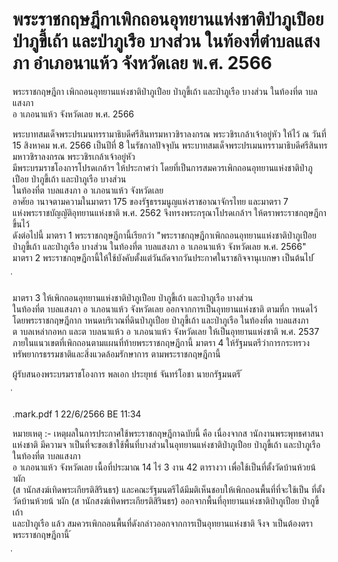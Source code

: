 
# พระราชกฤษฎีกาเพิกถอนอุทยานแห่งชาติป่าภูเปือย ป่าภูขี้เถ้า และป่าภูเรือ บางส่วน ในท้องที่ตำบลแสงภา อำเภอนาแห้ว จังหวัดเลย พ.ศ. 2566
      
      

      
      

 
 
พระราชกฤษฎีกา 
เพิกถอนอุทยานแห่งชาติป่าภูเปือย 
ป่าภูขี้เถ้า  และป่าภูเรือ  บางส่วน  ในท้องที่ต าบลแสงภา   
อ าเภอนาแห้ว  จังหวัดเลย 
พ.ศ.  2566 
 
 
พระบาทสมเด็จพระปรเมนทรรามาธิบดีศรีสินทรมหาวชิราลงกรณ 
พระวชิรเกล้าเจ้าอยู่หัว 
ให้ไว้  ณ  วันที่  15  สิงหาคม  พ.ศ.  2566 
เป็นปีที่  8  ในรัชกาลปัจจุบัน 
พระบาทสมเด็จพระปรเมนทรรามาธิบดีศรีสินทรมหาวชิราลงกรณ  พระวชิรเกล้าเจ้าอยู่หัว   
มีพระบรมราชโองการโปรดเกล้าฯ  ให้ประกาศว่า 
โดยที่เป็นการสมควรเพิกถอนอุทยานแห่งชาติป่าภูเปือย  ป่าภูขี้เถ้า  และป่าภูเรือ  บางส่วน   
ในท้องที่ต าบลแสงภา  อ าเภอนาแห้ว  จังหวัดเลย   
อาศัยอ านาจตามความในมาตรา  175  ของรัฐธรรมนูญแห่งราชอาณาจักรไทย  และมาตรา  7   
แห่งพระราชบัญญัติอุทยานแห่งชาติ  พ.ศ.  2562  จึงทรงพระกรุณาโปรดเกล้าฯ  ให้ตราพระราชกฤษฎีกาขึ้นไว้   
ดังต่อไปนี้ 
มาตรา 1 พระราชกฤษฎีกานี้เรียกว่า  "พระราชกฤษฎีกาเพิกถอนอุทยานแห่งชาติป่าภูเปือย   
ป่าภูขี้เถ้า  และป่าภูเรือ  บางส่วน  ในท้องที่ต าบลแสงภา  อ าเภอนาแห้ว  จังหวัดเลย  พ.ศ.  2566" 
มาตรา 2 พระราชกฤษฎีกานี้ให้ใช้บังคับตั้งแต่วันถัดจากวันประกาศในราชกิจจานุเบกษา 
เป็นต้นไป 
้
 
่
 

มาตรา 3 ให้เพิกถอนอุทยานแห่งชาติป่าภูเปือย  ป่าภูขี้เถ้า  และป่าภูเรือ  บางส่วน   
ในท้องที่ต าบลแสงภา  อ าเภอนาแห้ว  จังหวัดเลย  ออกจากการเป็นอุทยานแห่งชาติ  ตามที่ก าหนดไว้ 
โดยพระราชกฤษฎีกาก าหนดบริเวณที่ดินป่าภูเปือย  ป่าภูขี้เถ้า  และป่าภูเรือ  ในท้องที่ต าบลแสงภา   
ต าบลเหล่ากอหก  และต าบลนาแห้ว  อ าเภอนาแห้ว  จังหวัดเลย  ให้เป็นอุทยานแห่งชาติ  พ.ศ.  2537   
ภายในแนวเขตที่เพิกถอนตามแผนที่ท้ายพระราชกฤษฎีกานี้ 
มาตรา 4 ให้รัฐมนตรีว่าการกระทรวงทรัพยากรธรรมชาติและสิ่งแวดล้อมรักษาการ 
ตามพระราชกฤษฎีกานี้ 
 
ผู้รับสนองพระบรมราชโองการ 
พลเอก ประยุทธ์  จันทร์โอชา 
นายกรัฐมนตรี 
้
 
่
 

 .mark.pdf   1   22/6/2566 BE   11:34

หมายเหตุ  :-  เหตุผลในการประกาศใช้พระราชกฤษฎีกาฉบับนี้  คือ  เนื่องจากส านักงานพระพุทธศาสนาแห่งชาติ 
มีความจ าเป็นที่จะขอเข้าใช้พื้นที่บางส่วนในอุทยานแห่งชาติป่าภูเปือย  ป่าภูขี้เถ้า  และป่าภูเรือ  ในท้องที่ต าบลแสงภา   
อ าเภอนาแห้ว  จังหวัดเลย  เนื้อที่ประมาณ  14  ไร่  3  งาน  42  ตารางวา  เพื่อใช้เป็นที่ตั้งวัดบ้านห้วยน้ าผัก   
(ส านักสงฆ์เทิดพระเกียรติสิรินธร)  และคณะรัฐมนตรีได้มีมติเห็นชอบให้เพิกถอนพื้นที่ที่จะใช้เป็น 
ที่ตั้งวัดบ้านห้วยน้ าผัก  (ส านักสงฆ์เทิดพระเกียรติสิรินธร)  ออกจากพื้นที่อุทยานแห่งชาติป่าภูเปือย  ป่าภูขี้เถ้า   
และป่าภูเรือ  แล้ว  สมควรเพิกถอนพื้นที่ดังกล่าวออกจากการเป็นอุทยานแห่งชาติ  จึงจ าเป็นต้องตรา 
พระราชกฤษฎีกานี้ 
้
 
่
 